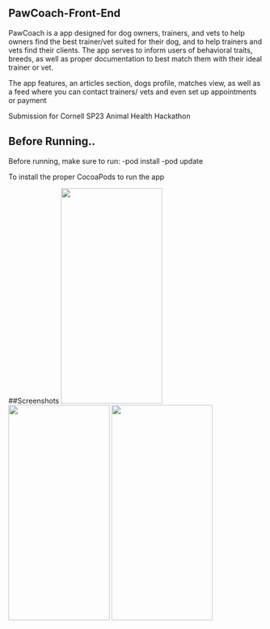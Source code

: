 ## PawCoach-Front-End

PawCoach is a app designed for dog owners, trainers, and vets to help owners find the best trainer/vet suited for their dog, and to help trainers and vets find their clients. The app serves to inform users of behavioral traits, breeds, as well as proper documentation to best match them with their ideal trainer or vet.

The app features, an articles section, dogs profile, matches view, as well as a feed where you can contact trainers/ vets and even set up appointments or payment

Submission for Cornell SP23 Animal Health Hackathon

## Before Running.. 
Before running, make sure to run:
-pod install
-pod update

To install the proper CocoaPods to run the app

##Screenshots
<img src="coffee-screenshots/feed.png" width="200" height="425">
<img src="coffee-screenshots/feed.png" width="200" height="425">
<img src="coffee-screenshots/feed.png" width="200" height="425">


